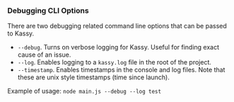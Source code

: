 ### Debugging CLI Options
There are two debugging related command line options that can be passed to Kassy.

- `--debug`. Turns on verbose logging for Kassy. Useful for finding exact cause of an issue.
- `--log`. Enables logging to a `kassy.log` file in the root of the project.
- `--timestamp`. Enables timestamps in the console and log files. Note that these are unix style timestamps (time since launch).

Example of usage:
`node main.js --debug --log test`
